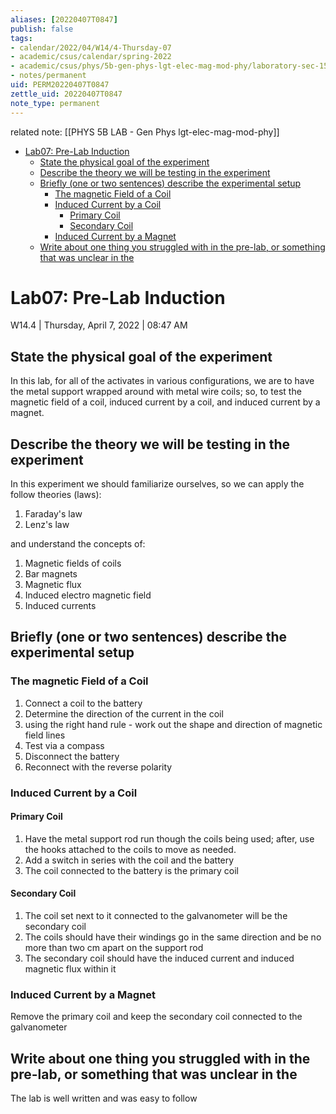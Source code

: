 ```yaml
---
aliases: [20220407T0847]
publish: false
tags:
- calendar/2022/04/W14/4-Thursday-07
- academic/csus/calendar/spring-2022
- academic/csus/phys/5b-gen-phys-lgt-elec-mag-mod-phy/laboratory-sec-15
- notes/permanent
uid: PERM20220407T0847
zettle_uid: 20220407T0847
note_type: permanent
---
```


related note: [[PHYS 5B LAB - Gen Phys lgt-elec-mag-mod-phy]]

- [Lab07: Pre-Lab Induction](#lab07-pre-lab-induction)
	- [State the physical goal of the experiment](#state-the-physical-goal-of-the-experiment)
	- [Describe the theory we will be testing in the experiment](#describe-the-theory-we-will-be-testing-in-the-experiment)
	- [Briefly (one or two sentences) describe the experimental setup](#briefly-one-or-two-sentences-describe-the-experimental-setup)
		- [The magnetic Field of a Coil](#the-magnetic-field-of-a-coil)
		- [Induced Current by a Coil](#induced-current-by-a-coil)
			- [Primary Coil](#primary-coil)
			- [Secondary Coil](#secondary-coil)
		- [Induced Current by a Magnet](#induced-current-by-a-magnet)
	- [Write about one thing you struggled with in the pre-lab, or something that was unclear in the](#write-about-one-thing-you-struggled-with-in-the-pre-lab-or-something-that-was-unclear-in-the)

# Lab07: Pre-Lab Induction

 W14.4 | Thursday, April 7, 2022 | 08:47 AM

## State the physical goal of the experiment

In this lab, for all of the activates in various configurations, we are to have the metal support wrapped around with metal wire coils; so, to test the magnetic field of a coil, induced current by a coil, and induced current by a magnet.

## Describe the theory we will be testing in the experiment

In this experiment we should familiarize ourselves, so we can apply the follow theories (laws):

1. Faraday's law
2. Lenz's law

and understand the concepts of:

1. Magnetic fields of coils
2. Bar magnets
3. Magnetic flux
4. Induced electro magnetic field
5. Induced currents

## Briefly (one or two sentences) describe the experimental setup

### The magnetic Field of a Coil

1. Connect a coil to the battery
2. Determine the direction of the current in the coil
 1. using the right hand rule - work out the shape and direction of magnetic field lines
  1. Test via a compass
3. Disconnect the battery
4. Reconnect with the reverse polarity

### Induced Current by a Coil

#### Primary Coil

1. Have the metal support rod run though the coils being used; after, use the hooks attached to the coils to move as needed.
2. Add a switch in series with the coil and the battery
3. The coil connected to the battery is the primary coil

#### Secondary Coil

1. The coil set next to it connected to the galvanometer will be the secondary coil
2. The coils should have their windings go in the same direction and be no more than two cm apart on the support rod
3. The secondary coil should have the induced current and induced magnetic flux within it

### Induced Current by a Magnet

Remove the primary coil and keep the secondary coil connected to the galvanometer

## Write about one thing you struggled with in the pre-lab, or something that was unclear in the

The lab is well written and was easy to follow
